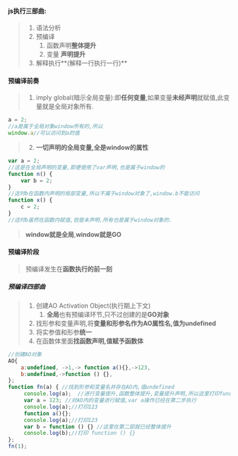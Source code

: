 #### js执行三部曲:

> 1. 语法分析
> 2. 预编译
>    1. 函数声明**整体提升**
>    2. 变量   **声明提升**
> 3. 解释执行**(解释一行执行一行)**

 

#### 预编译前奏

> 1. imply global(暗示全局变量):即**任何变量**,如果变量**未经声明**就赋值,此变量就是全局对象所有.

```js
a = 2;
//a是属于全局对象window所有的,所以
window.a//可以访问到a的值
```

> 2. **一切声明的全局变量,全是window的属性**

```js
var a = 2;
//这是在全局声明的变量,即便使用了var声明,也是属于window的
function n() {
	var b = 2;
}
//这时b在函数内声明的局部变量,所以不属于window对象了,window.b不能访问
function x() {
	c = 2;
}
//这时b虽然在函数内赋值,但是未声明,所有也是属于window对象的.
```

> **window就是全局**,**window就是GO**

#### 预编译阶段

> 预编译发生在**函数执行的前一刻**

##### 预编译四部曲

> 1. 创建AO  Activation Object(执行期上下文)
>    1. **全局**也有预编译环节,只不过创建的是**GO对象** 
> 2. 找形参和变量声明,将**变量和形参名作为AO属性名,值为undefined**
> 3. 将实参值和形参**统一**
> 4. 在函数体里面**找函数声明,值赋予函数体**

```js
//创建AO对象
AO{
    a:undefined, ->1,-> function a(){},->123,
    b:undefined,->function () {},
};
function fn(a) { //找到形参和变量名并存在AO内,值undefined
     console.log(a);  //进行变量提升,函数整体提升,变量提升声明,所以这里打印function a(){};
     var a = 123; //对AO内的变量进行赋值,var a操作已经在第二步执行
     console.log(a);//打印123
     function a(){};
     console.log(a);//打印123
     var b = function () {} //这里在第二部就已经整体提升
     console.log(b);//打印 function () {}
};
fn(1);
```

